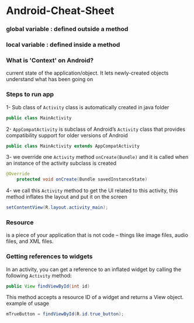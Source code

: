 # Android-Cheat-Sheet  
### global variable : defined outside a method  
### local variable : defined inside a method  
### What is 'Context' on Android?  
current state of the application/object. It lets newly-created objects understand what has been going on
### Steps to run app  
1- Sub class of `Activity` class is automatically created in java folder  
```java
public class MainActivity
```
2- `AppCompatActivity` is subclass of Android’s `Activity` class that provides compatibility support for older versions of Android  
```java
public class MainActivity extends AppCompatActivity 
```
3- we override one `Activity` method `onCreate(Bundle)` and it is called when an instance of the activity subclass is created  
```java
@Override
    protected void onCreate(Bundle savedInstanceState) 
```
4- we call this `Activity` method to get the UI related to this activity, this method inflates the layout and put it on the screen  
```java
setContentView(R.layout.activity_main);
```
### Resource  
is a piece of your application that is not code – things like image files, audio files, and XML files.  
### Getting references to widgets  
In an activity, you can get a reference to an inflated widget by calling the following `Activity` method:
```java
public View findViewById(int id)
```
This method accepts a resource ID of a widget and returns a View object.
example of usage  
```java
mTrueButton = findViewById(R.id.true_button);
```


